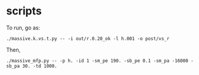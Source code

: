 # scripts

To run, go as:

```
./massive.k.vs.t.py -- -i out/r.0.20_ok -l h.001 -o post/vs_r
```

Then,

```
./massive_mfp.py -- -p h. -id 1 -sm_pe 190. -sb_pe 0.1 -sm_pa -16000 -sb_pa 30. -td 1000.
```

